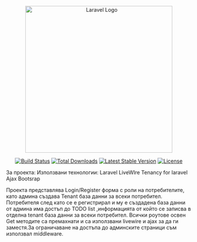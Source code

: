 <p align="center"><a href="https://laravel.com" target="_blank"><img src="https://raw.githubusercontent.com/laravel/art/master/logo-lockup/5%20SVG/2%20CMYK/1%20Full%20Color/laravel-logolockup-cmyk-red.svg" width="400" alt="Laravel Logo"></a></p>

<p align="center">
<a href="https://github.com/laravel/framework/actions"><img src="https://github.com/laravel/framework/workflows/tests/badge.svg" alt="Build Status"></a>
<a href="https://packagist.org/packages/laravel/framework"><img src="https://img.shields.io/packagist/dt/laravel/framework" alt="Total Downloads"></a>
<a href="https://packagist.org/packages/laravel/framework"><img src="https://img.shields.io/packagist/v/laravel/framework" alt="Latest Stable Version"></a>
<a href="https://packagist.org/packages/laravel/framework"><img src="https://img.shields.io/packagist/l/laravel/framework" alt="License"></a>
</p>

За проекта:
Използвани технологии:
Laravel
LiveWIre
Tenancy for laravel
Ajax
Bootsrap

Проекта представлява Login/Register форма с роли на потребителите, като админа създава Tenant база данни за всеки потребител. Потребителя след като се е регистрирал и му е създадена база данни от админа има достъп до TODO list ,информацията от който се записва в отделна tenant база данни за всеки потребител. Всички роутове освен Get методите са премахнати и са използвани livewire и ajax за да ги заместя.За ограничаване на достъпа до админските страници съм използвал middleware.

